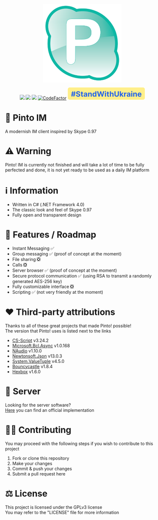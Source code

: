 <p align="center">
    <img src="Logo.png" width="256" height="256" />
</p>
<p align="center">
    <img src="https://img.shields.io/badge/.NET%20Framework-4.0-blue" />
    <img src="https://img.shields.io/badge/Instant-Messaging-brightgreen" />
    <img src="https://img.shields.io/badge/License-GPLv3-brightgreen" />
    <a href="https://www.codefactor.io/repository/github/pintoim/pinto/overview/main"><img src="https://www.codefactor.io/repository/github/pintoim/pinto/badge/main" alt="CodeFactor" /></a>
    <a href="https://stand-with-ukraine.pp.ua"><img src="https://raw.githubusercontent.com/vshymanskyy/StandWithUkraine/main/badges/StandWithUkraine.svg" /></a>
</p>

# 💬 Pinto IM
A modernish IM client inspired by Skype 0.97

# ⚠️ Warning
Pinto! IM is currently not finished and will take a lot of time to be fully perfected and done, it is not yet ready to be used as a daily IM platform

# ℹ️ Information
- Written in C# (.NET Framework 4.0)
- The classic look and feel of Skype 0.97
- Fully open and transparent design

# 📌 Features / Roadmap
- Instant Messaging ✅
- Group messaging ✅ (proof of concept at the moment)
- File sharing ❎
- Calls ❎
- Server browser  ✅ (proof of concept at the moment)
- Secure protocol communication ✅ (using RSA to transmit a randomly generated AES-256 key)
- Fully customizable interface ❎
- Scripting ✅ (not very friendly at the moment)

# ♥️ Third-party attributions
Thanks to all of these great projects that made Pinto! possible!<br>
The version that Pinto! uses is listed next to the links
- [CS-Script](https://www.csscript.net/) v3.24.2
- [Microsoft.Bcl.Async](https://www.nuget.org/packages/Microsoft.Bcl.Async/1.0.168) v1.0.168
- [NAudio](https://github.com/naudio/NAudio) v1.10.0
- [Newtonsoft.Json](https://www.newtonsoft.com/json) v13.0.3
- [System.ValueTuple](https://www.nuget.org/packages/System.ValueTuple/4.5.0) v4.5.0
- [Bouncycastle](https://www.bouncycastle.org/csharp/index.html) v1.8.4
- [Hexbox](https://sourceforge.net/projects/hexbox/) v1.6.0

# 🛜 Server
Looking for the server software?<br>
[Here](https://github.com/vlOd2/PintoServer) you can find an official implementation

# 👨‍💻 Contributing
You may proceed with the following steps if you wish to contribute to this project

1. Fork or clone this repository
2. Make your changes
3. Commit & push your changes
4. Submit a pull request here

# ⚖ License
This project is licensed under the GPLv3 license
<br>
You may refer to the "LICENSE" file for more information
